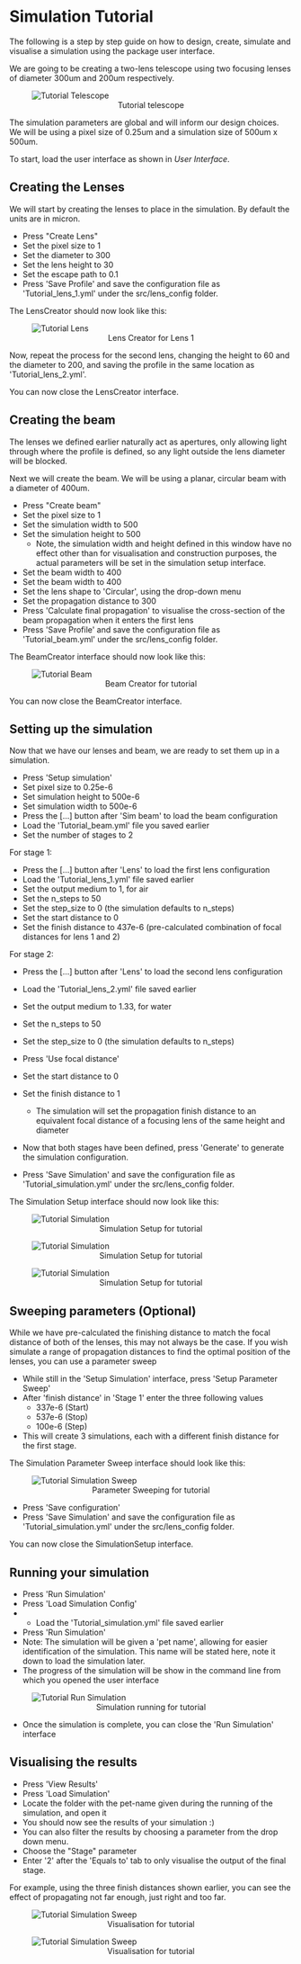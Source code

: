 # Simulation Tutorial

The following is a step by step guide on how to design, create, simulate and visualise a simulation using the package user interface.

We are going to be creating a two-lens telescope using two focusing lenses of diameter 300um and 200um respectively.

<figure>
  <img
  src="doc/img/tutorial_telescope.png"
  alt="Tutorial Telescope">
  <figcaption style="text-align:center">Tutorial telescope</figcaption>
</figure>

The simulation parameters are global and will inform our design choices. We will be using a pixel size of 0.25um and a simulation size of 500um x 500um.

To start, load the user interface as shown in *User Interface*.

## Creating the Lenses

We will start by creating the lenses to place in the simulation.  By default the units are in micron.
- Press "Create Lens"
- Set the pixel size to 1
- Set the diameter to 300
- Set the lens height to 30
- Set the escape path to 0.1
- Press 'Save Profile' and save the configuration file as 'Tutorial_lens_1.yml' under the src/lens_config folder.

The LensCreator should now look like this:

<figure>
  <img
  src="doc/img/tutorial_lens.png"
  alt="Tutorial Lens">
  <figcaption style="text-align:center">Lens Creator for Lens 1</figcaption>
</figure>

Now, repeat the process for the second lens, changing the height to 60 and the diameter to 200, and saving the profile in the same location as 'Tutorial_lens_2.yml'.

You can now close the LensCreator interface.

## Creating the beam

The lenses we defined earlier naturally act as apertures, only allowing light through where the profile is defined, so any light outside the lens diameter will be blocked.

Next we will create the beam.  We will be using a planar, circular beam with a diameter of 400um.
- Press "Create beam"
- Set the pixel size to 1
- Set the simulation width to 500
- Set the simulation height to 500
    - Note, the simulation width and height defined in this window have no effect other than for visualisation and construction purposes, the actual parameters will be set in the simulation setup interface.
- Set the beam width to 400
- Set the beam width to 400
- Set the lens shape to 'Circular', using the drop-down menu
- Set the propagation distance to 300
- Press 'Calculate final propagation' to visualise the cross-section of the beam propagation when it enters the first lens
- Press 'Save Profile' and save the configuration file as 'Tutorial_beam.yml' under the src/lens_config folder.

The BeamCreator interface should now look like this:
<figure>
  <img
  src="doc/img/tutorial_beam.png"
  alt="Tutorial Beam">
  <figcaption style="text-align:center">Beam Creator for tutorial</figcaption>
</figure>


You can now close the BeamCreator interface.

## Setting up the simulation

Now that we have our lenses and beam, we are ready to set them up in a simulation.
- Press 'Setup simulation'
- Set pixel size to 0.25e-6
- Set simulation height to 500e-6
- Set simulation width to 500e-6
- Press the [...] button after 'Sim beam' to load the beam configuration
- Load the 'Tutorial_beam.yml' file you saved earlier
- Set the number of stages to 2

For stage 1:
- Press the [...] button after 'Lens' to load the first lens configuration
- Load the 'Tutorial_lens_1.yml' file saved earlier
- Set the output medium to 1, for air
- Set the n_steps to 50
- Set the step_size to 0 (the simulation defaults to n_steps)
- Set the start distance to 0
- Set the finish distance to 437e-6 (pre-calculated combination of focal distances for lens 1 and 2)

For stage 2:
- Press the [...] button after 'Lens' to load the second lens configuration
- Load the 'Tutorial_lens_2.yml' file saved earlier
- Set the output medium to 1.33, for water
- Set the n_steps to 50
- Set the step_size to 0 (the simulation defaults to n_steps)
- Press 'Use focal distance'
- Set the start distance to 0
- Set the finish distance to 1
    - The simulation will set the propagation finish distance to an equivalent focal distance of a focusing lens of the same height and diameter 

- Now that both stages have been defined, press 'Generate' to generate the simulation configuration.
- Press 'Save Simulation' and save the configuration file as 'Tutorial_simulation.yml' under the src/lens_config folder.

The Simulation Setup interface should now look like this:
<figure>
  <img
  src="doc/img/tutorial_sim_setup_1.png"
  alt="Tutorial Simulation">
  <figcaption style="text-align:center">Simulation Setup for tutorial</figcaption>
</figure>
<figure>
  <img
  src="doc/img/tutorial_sim_setup_2.png"
  alt="Tutorial Simulation">
  <figcaption style="text-align:center">Simulation Setup for tutorial</figcaption>
</figure>
<figure>
  <img
  src="doc/img/tutorial_sim_setup_3.png"
  alt="Tutorial Simulation">
  <figcaption style="text-align:center">Simulation Setup for tutorial</figcaption>
</figure>

## Sweeping parameters (Optional)
While we have pre-calculated the finishing distance to match the focal distance of both of the lenses, this may not always be the case.  If you wish simulate a range of propagation distances to find the optimal position of the lenses, you can use a parameter sweep

- While still in the 'Setup Simulation' interface, press 'Setup Parameter Sweep'
- After 'finish distance' in 'Stage 1' enter the three following values
    - 337e-6 (Start)
    - 537e-6 (Stop)
    - 100e-6 (Step)
- This will create 3 simulations, each with a different finish distance for the first stage.

The Simulation Parameter Sweep interface should look like this:
<figure>
  <img
  src="doc/img/tutorial_sim_sweep.png"
  alt="Tutorial Simulation Sweep">
  <figcaption style="text-align:center">Parameter Sweeping for tutorial</figcaption>
</figure>

- Press 'Save configuration'
- Press 'Save Simulation' and save the configuration file as 'Tutorial_simulation.yml' under the src/lens_config folder.

You can now close the SimulationSetup interface.


## Running your simulation
- Press 'Run Simulation'
- Press 'Load Simulation Config'
- - Load the 'Tutorial_simulation.yml' file saved earlier
- Press 'Run Simulation'
- Note: The simulation will be given a 'pet name', allowing for easier identification of the simulation.  This name will be stated here, note it down to load the simulation later.
- The progress of the simulation will be show in the command line from which you opened the user interface

<figure>
  <img
  src="doc/img/tutorial_sim_run.png"
  alt="Tutorial Run Simulation">
  <figcaption style="text-align:center">Simulation running for tutorial</figcaption>
</figure>

- Once the simulation is complete, you can close the 'Run Simulation' interface


## Visualising the results
- Press 'View Results'
- Press 'Load Simulation'
- Locate the folder with the pet-name given during the running of the simulation, and open it
- You should now see the results of your simulation :)
- You can also filter the results by choosing a parameter from the drop down menu.
- Choose the "Stage" parameter
- Enter '2' after the 'Equals to' tab to only visualise the output of the final stage.

For example, using the three finish distances shown earlier, you can see the effect of propagating not far enough, just right and too far.
<figure>
  <img
  src="doc/img/tutorial_simulation_visualisation_1.png"
  alt="Tutorial Simulation Sweep">
  <figcaption style="text-align:center">Visualisation for tutorial</figcaption>
</figure>

<figure>
  <img
  src="doc/img/tutorial_simulation_visualisation_2.png"
  alt="Tutorial Simulation Sweep">
  <figcaption style="text-align:center">Visualisation for tutorial</figcaption>
</figure>